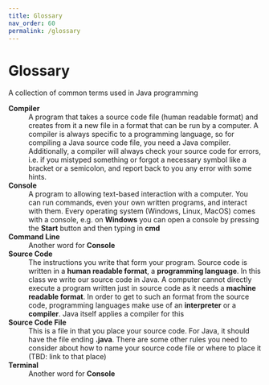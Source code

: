 ```yaml
---
title: Glossary
nav_order: 60
permalink: /glossary
---
```


# Glossary
A collection of common terms used in Java programming

<dl>
    <dt><b>Compiler</b></dt>
    <dd>A program that takes a source code file (human readable format) and creates from it a new file in a format that can be run by a computer. A compiler is always specific to a programming language, so for compiling a Java source code file, you need a Java compiler. Additionally, a compiler will always check your source code for errors, i.e. if you mistyped something or forgot a necessary symbol like a bracket or a semicolon, and report back to you any error with some hints.</dd>
    <dt><b>Console</b></dt>
    <dd>A program to allowing text-based interaction with a computer. You can run commands, even your own written programs, and interact with them. Every operating system (Windows, Linux, MacOS) comes with a console, e.g. on <b>Windows</b> you can open a console by pressing the <b>Start</b> button and then typing in <b>cmd</b>
    </dd>
    <dt><b>Command Line</b></dt>
    <dd>Another word for <b>Console</b></dd>
    <dt><b>Source Code</b></dt>
    <dd>The instructions you write that form your program. Source code is written in a <b>human readable format</b>, a <b>programming language</b>. In this class we write our source code in Java. A computer cannot directly execute a program written just in source code as it needs a <b>machine readable format</b>. In order to get to such an format from the source code, programming languages make use of an <b>interpreter</b> or a <b>compiler</b>. Java itself applies a compiler for this</dd>
    <dt><b>Source Code File</b></dt>
    <dd>
    This is a file in that you place your source code. For Java, it should have the file ending <b>.java</b>.
    There are some other rules you need to consider about how to name your source code file or where to place it (TBD: link to that place)
    </dd>
    <dt><b>Terminal</b></dt>
    <dd>Another word for <b>Console</b></dd>
</dl>